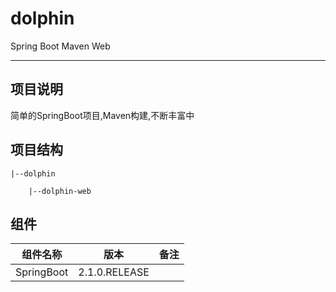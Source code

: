 # dolphin
Spring Boot Maven Web

---
## 项目说明
  简单的SpringBoot项目,Maven构建,不断丰富中

## 项目结构
	|--dolphin

	    |--dolphin-web
        

## 组件
组件名称|版本|备注
--|:--:|--:
SpringBoot|2.1.0.RELEASE|

